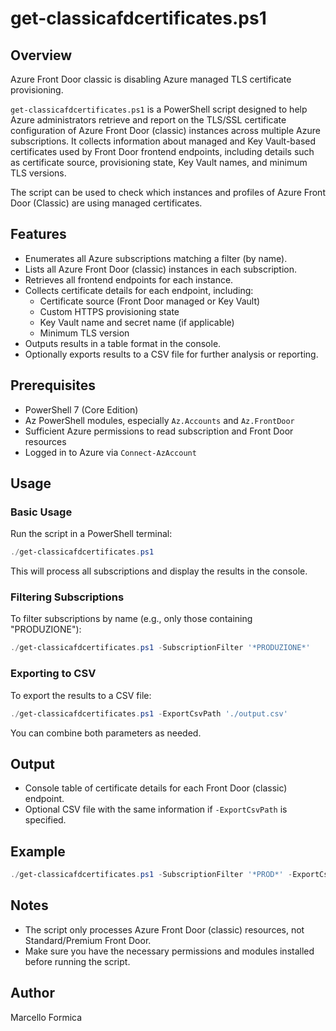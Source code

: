 # get-classicafdcertificates.ps1

## Overview

 Azure Front Door classic is disabling Azure managed TLS certificate provisioning.

`get-classicafdcertificates.ps1` is a PowerShell script designed to help Azure administrators retrieve and report on the TLS/SSL certificate configuration of Azure Front Door (classic) instances across multiple Azure subscriptions. It collects information about managed and Key Vault-based certificates used by Front Door frontend endpoints, including details such as certificate source, provisioning state, Key Vault names, and minimum TLS versions.

The script can be used to check which instances and profiles of Azure Front Door (Classic) are using managed certificates.

## Features
- Enumerates all Azure subscriptions matching a filter (by name).
- Lists all Azure Front Door (classic) instances in each subscription.
- Retrieves all frontend endpoints for each instance.
- Collects certificate details for each endpoint, including:
  - Certificate source (Front Door managed or Key Vault)
  - Custom HTTPS provisioning state
  - Key Vault name and secret name (if applicable)
  - Minimum TLS version
- Outputs results in a table format in the console.
- Optionally exports results to a CSV file for further analysis or reporting.

## Prerequisites
- PowerShell 7 (Core Edition)
- Az PowerShell modules, especially `Az.Accounts` and `Az.FrontDoor`
- Sufficient Azure permissions to read subscription and Front Door resources
- Logged in to Azure via `Connect-AzAccount`

## Usage

### Basic Usage
Run the script in a PowerShell terminal:

```powershell
./get-classicafdcertificates.ps1
```

This will process all subscriptions and display the results in the console.

### Filtering Subscriptions
To filter subscriptions by name (e.g., only those containing "PRODUZIONE"):

```powershell
./get-classicafdcertificates.ps1 -SubscriptionFilter '*PRODUZIONE*'
```

### Exporting to CSV
To export the results to a CSV file:

```powershell
./get-classicafdcertificates.ps1 -ExportCsvPath './output.csv'
```

You can combine both parameters as needed.

## Output
- Console table of certificate details for each Front Door (classic) endpoint.
- Optional CSV file with the same information if `-ExportCsvPath` is specified.

## Example
```powershell
./get-classicafdcertificates.ps1 -SubscriptionFilter '*PROD*' -ExportCsvPath './afd-certs.csv'
```

## Notes
- The script only processes Azure Front Door (classic) resources, not Standard/Premium Front Door.
- Make sure you have the necessary permissions and modules installed before running the script.

## Author
Marcello Formica
